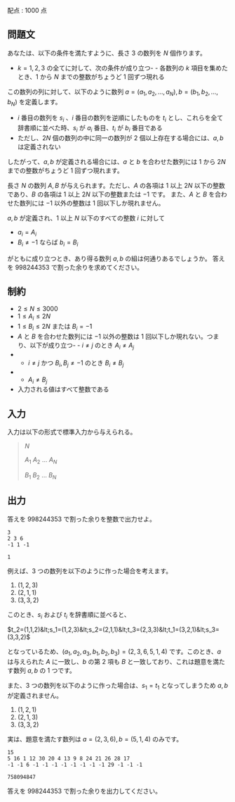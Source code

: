 配点 : $1000$ 点

## 問題文

あなたは、以下の条件を満たすように、長さ $3$ の数列を $N$ 個作ります。

- $k=1,2,3$ の全てに対して、次の条件が成り立つ-   - 各数列の $k$ 項目を集めたとき、$1$ から  $N$ までの整数がちょうど $1$ 回ずつ現れる

この数列の列に対して、以下のように数列 $a=(a_1,a_2, \ldots ,a_N), b=(b_1,b_2,\ldots ,b_N)$ を定義します。

- $i$ 番目の数列を $s_i$ 、$i$ 番目の数列を逆順にしたものを $t_i$ とし、これらを全て辞書順に並べた時、$s_i$ が $a_i$ 番目、$t_i$ が $b_i$ 番目である
- ただし、$2N$ 個の数列の中に同一の数列が $2$ 個以上存在する場合には、$a, b$ は定義されない

したがって、$a, b$ が定義される場合には、$a$ と $b$ を合わせた数列には $1$ から $2N$ までの整数がちょうど $1$ 回ずつ現れます。

長さ $N$ の数列 $A,B$ が与えられます。ただし、$A$ の各項は $1$ 以上 $2N$ 以下の整数であり、$B$ の各項は $1$ 以上 $2N$ 以下の整数または $-1$ です。
また、$A$ と $B$ を合わせた数列には $-1$ 以外の整数は $1$ 回以下しか現れません。

$a, b$ が定義され、$1$ 以上 $N$ 以下のすべての整数 $i$ に対して

- $a_i = A_i$
- $B_i \neq -1$ ならば $b_i = B_i$

がともに成り立つとき、あり得る数列 $a,b$ の組は何通りあるでしょうか。
答えを $998244353$ で割った余りを求めてください。

## 制約

- $2\leq N\leq 3000$
- $1\leq A_i\leq 2N$
- $1\leq B_i\leq 2N$ または $B_i=-1$
- $A$ と $B$ を合わせた数列には $-1$ 以外の整数は $1$ 回以下しか現れない。つまり、以下が成り立つ-   - $i\neq j$ のとき $A_i\neq A_j$
-   - $i\neq j$ かつ $B_i,B_j\neq -1$ のとき $B_i\neq B_j$
-   - $A_i\neq B_j$
- 入力される値はすべて整数である

## 入力

入力は以下の形式で標準入力から与えられる。

> $N$
> 
> $A_1$ $A_2$ $\ldots$ $A_N$
> 
> $B_1$ $B_2$ $\ldots$ $B_N$

## 出力

答えを $998244353$ で割った余りを整数で出力せよ。

```input1
3
2 3 6
-1 1 -1
```

```output1
1
```

例えば、$3$ つの数列を以下のように作った場合を考えます。

1. $(1,2,3)$
2. $(2,1,1)$
3. $(3,3,2)$

このとき、$s_i$ および $t_i$ を辞書順に並べると、

$t_2=(1,1,2)&lt;s_1=(1,2,3)&lt;s_2=(2,1,1)&lt;t_3=(2,3,3)&lt;t_1=(3,2,1)&lt;s_3=(3,3,2)$

となっているため、$(a_1,a_2,a_3,b_1,b_2,b_3)=(2,3,6,5,1,4)$ です。このとき、$a$ は与えられた $A$ に一致し、$b$ の第 $2$ 項も $B$ と一致しており、これは題意を満たす数列 $a,b$ の $1$ つです。

また、$3$ つの数列を以下のように作った場合は、$s_1=t_1$ となってしまうため $a,b$ が定義されません。 

1. $(1,2,1)$
2. $(2,1,3)$
3. $(3,3,2)$

実は、題意を満たす数列は $a=(2,3,6), b=(5,1,4)$ のみです。

```input2
15
5 16 1 12 30 20 4 13 9 8 24 21 26 28 17
-1 -1 6 -1 -1 -1 -1 -1 -1 -1 -1 29 -1 -1 -1
```

```output2
758094847
```

答えを $998244353$ で割った余りを出力してください。